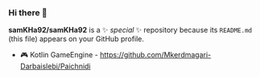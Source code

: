 ### Hi there 👋


**samKHa92/samKHa92** is a ✨ _special_ ✨ repository because its `README.md` (this file) appears on your GitHub profile.

- 🎮 Kotlin GameEngine - https://github.com/Mkerdmagari-Darbaislebi/Paichnidi
